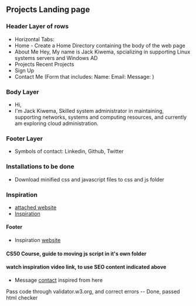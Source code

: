 ## Projects Landing page

### Header Layer of rows 
- Horizontal Tabs: 
- Home - Create a Home Directory containing the body of the web page
- About Me
 Hey, My name is Jack Kiwema, spcializing in supporting Linux systems servers and Windows AD
- Projects
Recent Projects
- Sign Up 
- Contact Me (Form that includes: Name: Email: Message: )

### Body Layer
- Hi, 
- I'm Jack Kiwema, 
Skilled system administrator in maintaining, supporting networks, systems and computing resources, and currently am exploring cloud administration. 

### Footer Layer 
- Symbols of contact: Linkedin, Github, Twitter

### Installations to be done
- Download minified css and javascript files to css and js folder



### Inspiration
 - [attached website](https://asaolu.netlify.app/contact)
 - [Inspiration](https://youtu.be/dtTWD0ystG0)


#### Footer
- Inspiration [website](https://fantacydesigns.com/footer-design-in-html/)

#### CS50 Course, guide to moving js script in it's own folder

#### watch inspiration video link, to use SEO content indicated above
- Message [contact](https://github.com/jamiewilson/form-to-google-sheets) inspired from here

Pass code through validator.w3.org, and correct errors -- Done, passed html checker



